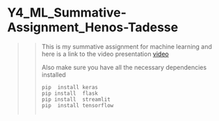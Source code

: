 # Y4_ML_Summative-Assignment_Henos-Tadesse

>> This is my summative  assignment for machine learning and here is a link to the  video presentation [video](https://drive.google.com/file/d/1sx8_LUJxvybyfq7Q8BpSJd836wKDgy8T/view?usp=sharing)
>>
>> Also make sure  you have all the necessary dependencies installed
>>
>> ```
>> pip  install keras
>> pip install  flask
>> pip install  streamlit
>> pip  install tensorflow
>> 
>>
>> ```

